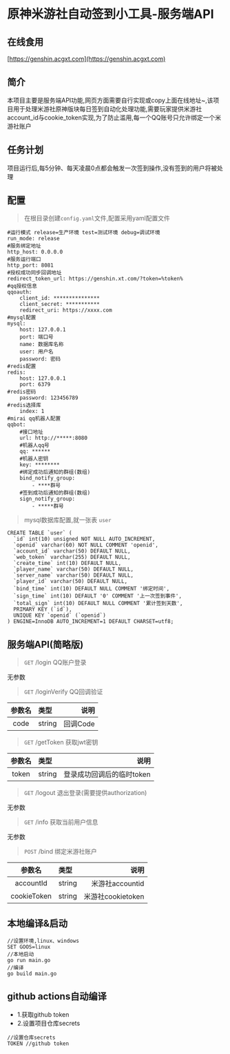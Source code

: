 # 原神米游社自动签到小工具-服务端API

## 在线食用
[https://genshin.acgxt.com](https://genshin.acgxt.com)

## 简介
本项目主要是服务端API功能,网页方面需要自行实现或copy上面在线地址~,该项目用于处理米游社原神版块每日签到自动化处理功能,需要玩家提供米游社account_id与cookie_token实现,为了防止滥用,每一个QQ账号只允许绑定一个米游社账户

## 任务计划
项目运行后,每5分钟、每天凌晨0点都会触发一次签到操作,没有签到的用户将被处理

## 配置
> 在根目录创建`config.yaml`文件,配置采用yaml配置文件 
```
#运行模式 release=生产环境 test=测试环境 debug=调试环境
run_mode: release
#服务绑定地址
http_host: 0.0.0.0
#服务运行端口
http_port: 8081
#授权成功同步回调地址
redirect_token_url: https://genshin.xt.com/?token=%token%
#qq授权信息
qqoauth:
    client_id: ***************
    client_secret: ***********
    redirect_uri: https://xxxx.com
#mysql配置
mysql:
    host: 127.0.0.1
    port: 端口号
    name: 数据库名称
    user: 用户名
    password: 密码
#redis配置
redis:
    host: 127.0.0.1
    port: 6379
#redis密码
    password: 123456789
#redis选择库 
    index: 1
#mirai qq机器人配置
qqbot:
    #接口地址
    url: http://*****:8080
    #机器人qq号
    qq: ******
    #机器人密钥
    key: ********
    #绑定成功后通知的群组(数组)
    bind_notify_group:
        - ****群号
    #签到成功后通知的群组(数组)
    sign_notify_group:
        - *****群号
```
> mysql数据库配置,就一张表 `user`
```
CREATE TABLE `user` (
  `id` int(10) unsigned NOT NULL AUTO_INCREMENT,
  `openid` varchar(60) NOT NULL COMMENT 'openid',
  `account_id` varchar(50) DEFAULT NULL,
  `web_token` varchar(255) DEFAULT NULL,
  `create_time` int(10) DEFAULT NULL,
  `player_name` varchar(50) DEFAULT NULL,
  `server_name` varchar(50) DEFAULT NULL,
  `player_id` varchar(50) DEFAULT NULL,
  `bind_time` int(10) DEFAULT NULL COMMENT '绑定时间',
  `sign_time` int(10) DEFAULT '0' COMMENT '上一次签到事件',
  `total_sign` int(10) DEFAULT NULL COMMENT '累计签到天数',
  PRIMARY KEY (`id`),
  UNIQUE KEY `openid` (`openid`)
) ENGINE=InnoDB AUTO_INCREMENT=1 DEFAULT CHARSET=utf8;
```
## 服务端API(简略版)
> `GET` /login QQ账户登录

无参数
> `GET` /loginVerify QQ回调验证

|参数名|类型|说明|
|:----:|:----|----:|
|code|string|回调Code|
> `GET` /getToken 获取jwt密钥

|参数名|类型|说明|
|:----:|:----|----:|
|token|string|登录成功回调后的临时token|

> `GET` /logout  退出登录(需要提供authorization)

无参数
> `GET` /info 获取当前用户信息

无参数

> `POST` /bind 绑定米游社账户

|参数名|类型|说明|
|:----:|:----|----:|
|accountId|string|米游社accountid|
|cookieToken|string|米游社cookietoken|

## 本地编译&启动
```
//设置环境,linux、windows
SET GOOS=linux
//本地启动
go run main.go
//编译
go build main.go
```
## github actions自动编译
- 1.获取github token
- 2.设置项目仓库secrets
```
//设置仓库secrets
TOKEN //github token
```
